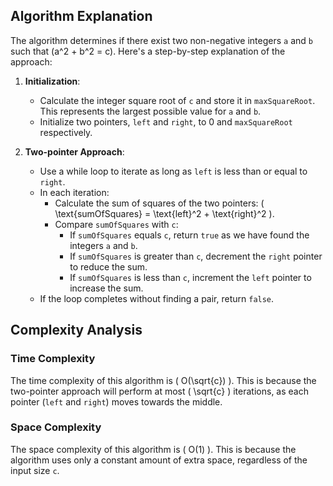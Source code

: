 ## Algorithm Explanation

The algorithm determines if there exist two non-negative integers `a` and `b` such that \(a^2 + b^2 = c\). Here's a step-by-step explanation of the approach:

1. **Initialization**:
    - Calculate the integer square root of `c` and store it in `maxSquareRoot`. This represents the largest possible value for `a` and `b`.
    - Initialize two pointers, `left` and `right`, to 0 and `maxSquareRoot` respectively.

2. **Two-pointer Approach**:
    - Use a while loop to iterate as long as `left` is less than or equal to `right`.
    - In each iteration:
        - Calculate the sum of squares of the two pointers: \( \text{sumOfSquares} = \text{left}^2 + \text{right}^2 \).
        - Compare `sumOfSquares` with `c`:
            - If `sumOfSquares` equals `c`, return `true` as we have found the integers `a` and `b`.
            - If `sumOfSquares` is greater than `c`, decrement the `right` pointer to reduce the sum.
            - If `sumOfSquares` is less than `c`, increment the `left` pointer to increase the sum.
    - If the loop completes without finding a pair, return `false`.

## Complexity Analysis

### Time Complexity
The time complexity of this algorithm is \( O(\sqrt{c}) \). This is because the two-pointer approach will perform at most \( \sqrt{c} \) iterations, as each pointer (`left` and `right`) moves towards the middle.

### Space Complexity
The space complexity of this algorithm is \( O(1) \). This is because the algorithm uses only a constant amount of extra space, regardless of the input size `c`.
